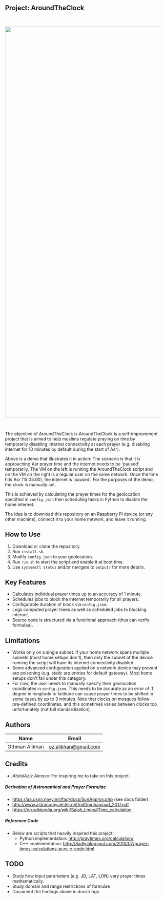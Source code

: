 Project: AroundTheClock
-----------------------

<br>
<p align="center">
    <img align="middle" width=1280 src="docs/demo.gif">
</p>
<br>


The objective of AroundTheClock is AroundTheClock is a self-improvement project 
that is aimed to help muslims regulate praying on time by temporarily disabling 
internet connectivity at each prayer (e.g. disabling internet for 10 minutes by 
default during the start of Asr). 

Above is a demo that illustrates it in action: The scenario is that it is 
approaching Asr prayer time and the internet needs to be 'paused' temporarily.
The VM on the left is running the AroundTheClock script and on the VM on the right
is a regular user on the same network. Once the time hits Asr (15:05:00), the 
internet is 'paused'. For the purposes of the demo, the clock is manually set.

This is achieved by calculating the prayer times for the geolocation 
specified in `config.json` then scheduling tasks in Python to disable the 
home internet. 

The idea is to download this repository on an Raspberry Pi device (or any 
other machine), connect it to your home network, and leave it running.


How to Use
----------
1. Download or clone the repository.
2. Run `install.sh`.
3. Modify `config.json` to your geolocation.
4. Run `run.sh` to start the script and enable it at boot time.
5. Use `systemctl status` and/or navigate to `output/` for more details.


Key Features
------------
- Calculates individual prayer times up to an accuracy of 1 minute.
- Schedules jobs to block the internet temporarily for all prayers.
- Configurable duration of block via `config.json`.
- Logs computed prayer times as well as scheduled jobs to blocking internet.
- Source code is structured via a functional approach (thus can verify formulae).


Limitations
------------
- Works only on a single subnet. If your home network spans multiple subnets 
(most home setups don't), then only the subnet of the device running the 
script will have its internet connectivity disabled.
- Some advanced configuration applied on a network device may prevent arp 
poisoning (e.g. static arp entries for default gateway). Most home setups 
don't fall under this category.
- For now, the user needs to manually specify their geolocation coordinates 
in `config.json`. This needs to be accurate as an error of .1 degree in 
longitude or latitiude can cause prayer times to be shifted in some cases by 
up to 3 minutes. Note that clocks on mosques follow pre-defined coordinates, 
and this sometimes varies between clocks too unfortunately (not full 
standardization).


Authors
-------
|      Name      |           Email           | 
| -------------- |:-------------------------:| 
| Othman Alikhan | oz.alikhan@gmail.com      | 


Credits
-------
- *AbdulAziz Almass:* For inspiring me to take on this project.

##### Derivation of Astronomical and Prayer Formulae
- https://aa.usno.navy.mil/faq/docs/SunApprox.php (see docs folder)
- http://www.astronomycenter.net/pdf/mohamoud_2017.pdf
- https://en.wikipedia.org/wiki/Salah_times#Time_calculation

##### Reference Code
- Below are scripts that heavily inspired this project:
    - Python implementation: http://praytimes.org/calculation/
    - C++ implementation: http://3adly.blogspot.com/2010/07/prayer-times-calculations-pure-c-code.html


TODO
----
- Study how input parameters (e.g. JD, LAT, LON) vary prayer times mathematically.
- Study domain and range restrictions of formulae
- Document the findings above in docstrings
